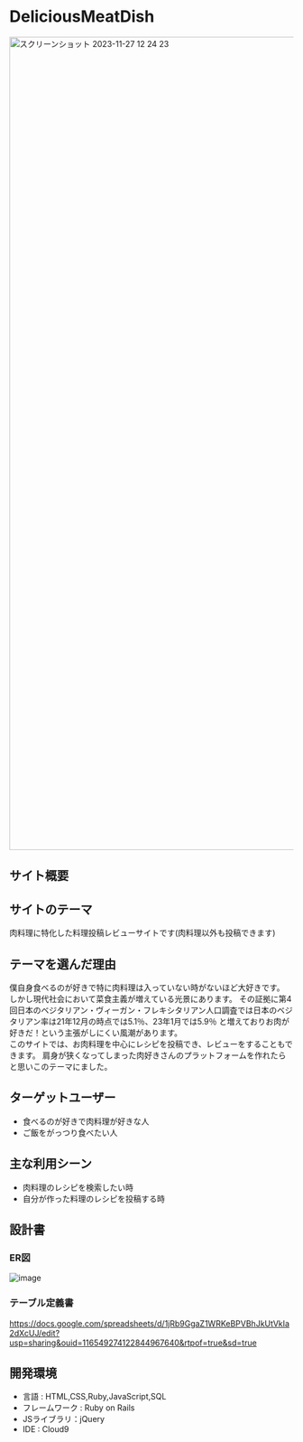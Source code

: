 # DeliciousMeatDish
<img width="1440" alt="スクリーンショット 2023-11-27 12 24 23" src="https://github.com/hiro1670/Delicious_Meat_Dish/assets/141907177/ea5383cb-a451-49f4-b4cd-5fa8dfb18a00">

## サイト概要

## サイトのテーマ
肉料理に特化した料理投稿レビューサイトです(肉料理以外も投稿できます)

## テーマを選んだ理由
僕自身食べるのが好きで特に肉料理は入っていない時がないほど大好きです。</br>
しかし現代社会において菜食主義が増えている光景にあります。
その証拠に第4回日本のベジタリアン・ヴィーガン・フレキシタリアン人口調査では日本のベジタリアン率は21年12月の時点では5.1％、23年1月では5.9％
と増えておりお肉が好きだ！という主張がしにくい風潮があります。</br>
このサイトでは、お肉料理を中心にレシピを投稿でき、レビューをすることもできます。
肩身が狭くなってしまった肉好きさんのプラットフォームを作れたらと思いこのテーマにました。

## ターゲットユーザー
- 食べるのが好きで肉料理が好きな人
- ご飯をがっつり食べたい人

## 主な利用シーン
- 肉料理のレシピを検索したい時
- 自分が作った料理のレシピを投稿する時

## 設計書
### ER図
![image](https://github.com/hiro1670/Delicious_Meat_Dish/assets/141907177/d0b666c5-6194-4d58-a0a4-36b77fe51bdc)

### テーブル定義書
https://docs.google.com/spreadsheets/d/1jRb9GgaZ1WRKeBPVBhJkUtVkIa2dXcUJ/edit?usp=sharing&ouid=116549274122844967640&rtpof=true&sd=true




## 開発環境
- 言語 : HTML,CSS,Ruby,JavaScript,SQL
- フレームワーク : Ruby on Rails
- JSライブラリ：jQuery
- IDE : Cloud9
